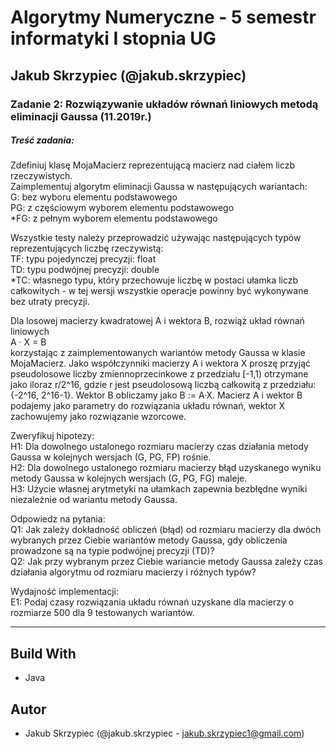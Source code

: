 # Algorytmy Numeryczne - 5 semestr informatyki I stopnia UG
## Jakub Skrzypiec (@jakub.skrzypiec)

### **Zadanie 2: Rozwiązywanie układów równań liniowych metodą eliminacji Gaussa (11.2019r.)**
##### Treść zadania:  
Zdefiniuj klasę MojaMacierz reprezentującą macierz nad ciałem liczb rzeczywistych.  
Zaimplementuj algorytm eliminacji Gaussa w następujących wariantach:  
G: bez wyboru elementu podstawowego  
PG: z częściowym wyborem elementu podstawowego  
*FG: z pełnym wyborem elementu podstawowego  

Wszystkie testy należy przeprowadzić używając następujących  typów reprezentujących liczbę rzeczywistą:  
TF: typu pojedynczej precyzji: float  
TD: typu podwójnej precyzji: double  
*TC: własnego typu, który przechowuje liczbę w postaci ułamka liczb całkowitych - w tej wersji wszystkie operacje powinny być wykonywane bez utraty precyzji.  

Dla losowej macierzy kwadratowej A i wektora B, rozwiąż układ równań liniowych  
A · X = B  
korzystając z zaimplementowanych  wariantów metody Gaussa w klasie MojaMacierz. Jako współczynniki macierzy A i wektora X proszę przyjąć pseudolosowe liczby zmiennoprzecinkowe z przedziału [-1,1) otrzymane jako iloraz r/2^16, gdzie r jest pseudolosową liczbą całkowitą z przedziału: {-2^16, 2^16-1}. Wektor B obliczamy jako B := A·X. Macierz A i wektor B podajemy jako parametry do rozwiązania układu równań, wektor X zachowujemy jako rozwiązanie wzorcowe.  

Zweryfikuj hipotezy:  
H1: Dla dowolnego ustalonego rozmiaru macierzy czas działania metody Gaussa w kolejnych wersjach (G, PG, FP) rośnie.  
H2: Dla dowolnego ustalonego rozmiaru macierzy błąd uzyskanego wyniku metody Gaussa w kolejnych wersjach (G, PG, FG) maleje.  
H3: Użycie własnej arytmetyki na ułamkach zapewnia bezbłędne wyniki niezależnie od wariantu metody Gaussa.  

Odpowiedz na pytania:  
Q1: Jak zależy dokładność obliczeń (błąd) od rozmiaru macierzy dla dwóch wybranych przez Ciebie wariantów metody Gaussa, gdy obliczenia prowadzone są na typie podwójnej precyzji (TD)?  
Q2: Jak przy wybranym przez Ciebie wariancie metody Gaussa zależy czas działania algorytmu od rozmiaru macierzy i różnych typów?  

Wydajność implementacji:  
E1: Podaj czasy rozwiązania układu równań uzyskane dla macierzy o rozmiarze 500 dla 9 testowanych wariantów.  

---

## Build With
- Java

## Autor
- Jakub Skrzypiec (@jakub.skrzypiec - jakub.skrzypiec1@gmail.com)

